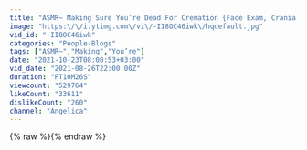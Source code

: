 ```yaml
---
title: "ASMR~ Making Sure You’re Dead For Cremation {Face Exam, Cranial Test, Quick Questions}"
image: "https:\/\/i.ytimg.com\/vi\/-II8OC46iwk\/hqdefault.jpg"
vid_id: "-II8OC46iwk"
categories: "People-Blogs"
tags: ["ASMR~","Making","You’re"]
date: "2021-10-23T08:00:53+03:00"
vid_date: "2021-08-26T22:00:00Z"
duration: "PT10M26S"
viewcount: "529764"
likeCount: "33611"
dislikeCount: "260"
channel: "Angelica"
---
```

{% raw %}{% endraw %}
